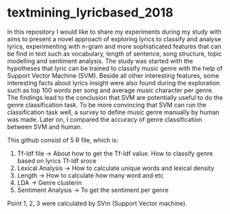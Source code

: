 # textmining_lyricbased_2018
In this repository I would like to share my experiments during my study with aims to present a novel approach of exploring lyrics to classify and analyse lyrics, experimenting with n-gram and more sophisticated features that can be find in text such as vocabulary, length of sentence, song structure, topic modelling and sentiment analysis.
The study was started with the hypotheses that lyric can be trained to classify music genre with the help of Support Vector Machine (SVM). Beside all other interesting features, some interesting facts about lyrics insight were also found during the exploration such as top 100 words per song and average music character per genre. 
The findings lead to the conclusion that SVM are potentially useful to do the genre classification task. 
To be more convincing that SVM can run the classification task well, a survey to define music genre manually by human was made. 
Later on, I compared the accuracy of genre classification between SVM and human. 

This github consist of 5 R file, which is:
1. Tf-Idf file -> About how to get the Tf-Idf value. How to classify genre based on lyrics Tf-Idf sroce
2. Lexical Analysis -> How to calculate unique words and lexical density
3. Length -> How to calculate how many word and etc
4. LDA -> Genre clusterin
5. Sentiment Analysis -> To get the sentiment per genre

Point 1, 2, 3 were calculated by SVm (Support Vector machine).


